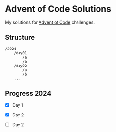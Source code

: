# Advent of Code Solutions

My solutions for [Advent of Code](https://adventofcode.com/) challenges.

## Structure

```
/2024
    /day01
        /a
        /b
    /day02
        /a
        /b
    ...
```

## Progress 2024

- [x] Day 1
- [x] Day 2
- [ ] Day 2

